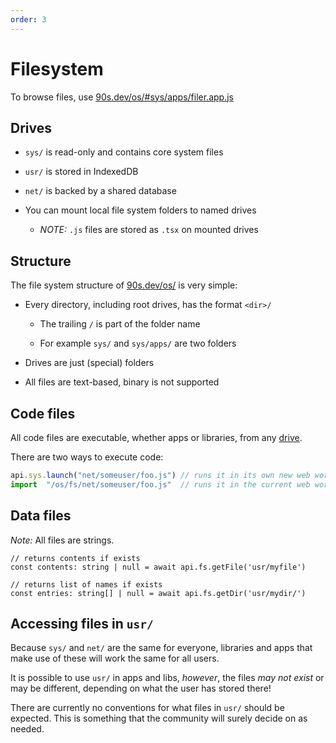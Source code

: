 ```yaml
---
order: 3
---
```


# Filesystem

To browse files, use [90s.dev/os/#sys/apps/filer.app.js](/os/#sys/apps/filer.app.js)


## Drives

* `sys/` is read-only and contains core system files

* `usr/` is stored in IndexedDB

* `net/` is backed by a shared database

* You can mount local file system folders to named drives

  * *NOTE:* `.js` files are stored as `.tsx` on mounted drives


## Structure

The file system structure of [90s.dev/os/](/os/) is very simple:

* Every directory, including root drives, has the format `<dir>/`

  * The trailing `/` is part of the folder name

  * For example `sys/` and `sys/apps/` are two folders

* Drives are just (special) folders

* All files are text-based, binary is not supported


## Code files

All code files are executable, whether apps or libraries, from any [drive](#drives).

There are two ways to execute code:

```ts
api.sys.launch("net/someuser/foo.js") // runs it in its own new web worker
import  "/os/fs/net/someuser/foo.js"  // runs it in the current web worker
```


## Data files

*Note:* All files are strings.

```tsx
// returns contents if exists
const contents: string | null = await api.fs.getFile('usr/myfile')

// returns list of names if exists
const entries: string[] | null = await api.fs.getDir('usr/mydir/')
```


## Accessing files in `usr/`

Because `sys/` and `net/` are the same for everyone,
libraries and apps that make use of these will work
the same for all users.

It is possible to use `usr/` in apps and libs, *however*,
the files *may not exist* or may be different, depending
on what the user has stored there!

There are currently no conventions for what files in
`usr/` should be expected. This is something that
the community will surely decide on as needed.
